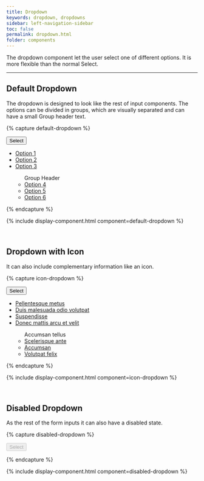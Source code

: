 ```yaml
---
title: Dropdown
keywords: dropdown, dropdowns
sidebar: left-navigation-sidebar
toc: false
permalink: dropdown.html
folder: components
---
```


The dropdown component let the user select one of different options. It is more flexible than the normal Select.

<hr />

## Default Dropdown

The dropdown is designed to look like the rest of input components. The options can be divided in groups, which are visually separated and can have a small Group header text.

{% capture default-dropdown %}
<div class="tn-dropdown">
    <button class="tn-dropdown__control" aria-controls="nNJnB279" aria-expanded="false" aria-haspopup="true">
        Select
    </button>
    <ul class="tn-dropdown__menu" aria-hidden="true" id="nNJnB279">
        <li><a href="#" class="tn-dropdown__item">Option 1</a></li>
        <li><a href="#" class="tn-dropdown__item">Option 2</a></li>
        <li><a href="#" class="tn-dropdown__item">Option 3</a></li>
        <ul class="tn-dropdown__group">
            <span class="tn-dropdown__separator" role="separator">Group Header</span>
            <li><a href="#" class="tn-dropdown__item">Option 4</a></li>
            <li><a href="#" class="tn-dropdown__item">Option 5</a></li>
            <li><a href="#" class="tn-dropdown__item">Option 6</a></li>
        </ul>
    </ul>
</div>

{% endcapture %}

{% include display-component.html component=default-dropdown %}

<br />

## Dropdown with Icon

It can also include complementary information like an icon.

{% capture icon-dropdown %}
<div class="tn-dropdown">
    <button class="tn-dropdown__control" aria-controls="aqn0K794" aria-expanded="false" aria-haspopup="true">
        <span class="tn-icon tn-icon--filter tn-dropdown__icon" role="presentation"></span>
        Select
    </button>
    <ul class="tn-dropdown__menu" aria-hidden="true" id="aqn0K794">
        <li><a href="#" class="tn-dropdown__item">Pellentesque metus</a></li>
        <li><a href="#" class="tn-dropdown__item">Duis malesuada odio volutpat</a></li>
        <li><a href="#" class="tn-dropdown__item">Suspendisse</a></li>
        <li><a href="#" class="tn-dropdown__item">Donec mattis arcu et velit</a></li>
        <ul class="tn-dropdown__group">
            <span class="tn-dropdown__separator" role="separator">Accumsan tellus</span>
            <li><a href="#" class="tn-dropdown__item">Scelerisque ante</a></li>
            <li><a href="#" class="tn-dropdown__item">Accumsan</a></li>
            <li><a href="#" class="tn-dropdown__item">Volutpat felix</a></li>
        </ul>
    </ul>
</div>
{% endcapture %}

{% include display-component.html component=icon-dropdown %}

<br />

## Disabled Dropdown

As the rest of the form inputs it can also have a disabled state.

{% capture disabled-dropdown %}
<div class="tn-dropdown">
    <button class="tn-dropdown__control" aria-controls="k4IHj455" aria-expanded="false" aria-haspopup="true" disabled>
        Select
    </button>
    <ul class="tn-dropdown__menu" aria-hidden="true" id="k4IHj455">
    </ul>
</div>
{% endcapture %}

{% include display-component.html component=disabled-dropdown %}
